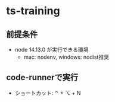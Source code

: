 # ts-training

## 前提条件

- node 14.13.0 が実行できる環境
  - mac: nodenv, windows: nodist推奨

## code-runnerで実行
  - ショートカット:  ⌃ + ⌥ + N